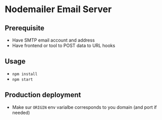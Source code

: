 # Nodemailer Email Server

## Prerequisite

- Have SMTP email account and address
- Have frontend or tool to POST data to URL hooks

## Usage

- `npm install`  
- `npm start`  

## Production deployment

- Make sur `ORIGIN` env varialbe corresponds to you domain (and port if needed)
